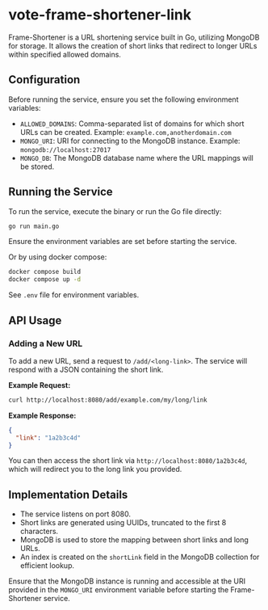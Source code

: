 # vote-frame-shortener-link

Frame-Shortener is a URL shortening service built in Go, utilizing MongoDB for storage. It allows the creation of short links that redirect to longer URLs within specified allowed domains.

## Configuration

Before running the service, ensure you set the following environment variables:

- `ALLOWED_DOMAINS`: Comma-separated list of domains for which short URLs can be created. Example: `example.com,anotherdomain.com`
- `MONGO_URI`: URI for connecting to the MongoDB instance. Example: `mongodb://localhost:27017`
- `MONGO_DB`: The MongoDB database name where the URL mappings will be stored.

## Running the Service

To run the service, execute the binary or run the Go file directly:

```bash
go run main.go
```

Ensure the environment variables are set before starting the service.

Or by using docker compose:

```bash
docker compose build
docker compose up -d
```

See `.env` file for environment variables.

## API Usage

### Adding a New URL

To add a new URL, send a request to `/add/<long-link>`. The service will respond with a JSON containing the short link.

**Example Request:**

```bash
curl http://localhost:8080/add/example.com/my/long/link
```

**Example Response:**

```json
{
  "link": "1a2b3c4d"
}
```

You can then access the short link via `http://localhost:8080/1a2b3c4d`, which will redirect you to the long link you provided.

## Implementation Details

- The service listens on port 8080.
- Short links are generated using UUIDs, truncated to the first 8 characters.
- MongoDB is used to store the mapping between short links and long URLs.
- An index is created on the `shortLink` field in the MongoDB collection for efficient lookup.

Ensure that the MongoDB instance is running and accessible at the URI provided in the `MONGO_URI` environment variable before starting the Frame-Shortener service.
